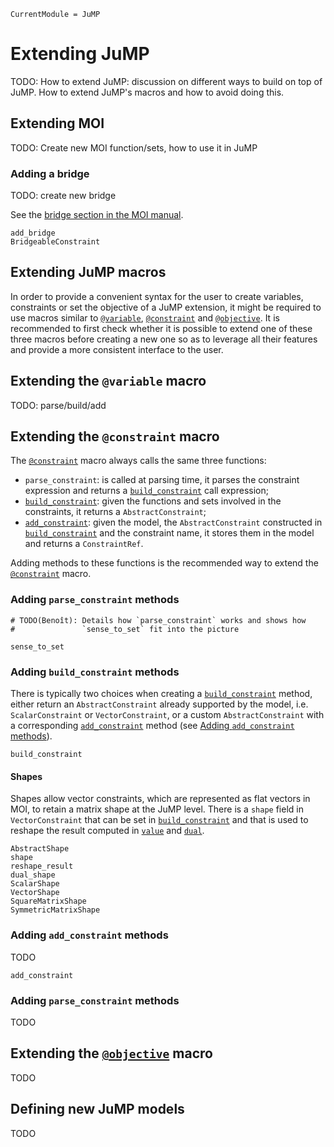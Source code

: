 ```@meta
CurrentModule = JuMP
```

Extending JuMP
==============

TODO: How to extend JuMP: discussion on different ways to build on top of JuMP.
How to extend JuMP's macros and how to avoid doing this.

## Extending MOI

TODO: Create new MOI function/sets, how to use it in JuMP

### Adding a bridge

TODO: create new bridge

See the [bridge section in the MOI manual](http://www.juliaopt.org/MathOptInterface.jl/v0.8/apimanual/#Constraint-bridges-1).

```@docs
add_bridge
BridgeableConstraint
```

## Extending JuMP macros

In order to provide a convenient syntax for the user to create variables,
constraints or set the objective of a JuMP extension, it might be required to
use macros similar to [`@variable`](@ref), [`@constraint`](@ref) and
[`@objective`](@ref).
It is recommended to first check whether it is possible to extend one of these
three macros before creating a new one so as to leverage all their features and
provide a more consistent interface to the user.

## Extending the `@variable` macro

TODO: parse/build/add

## Extending the `@constraint` macro

The [`@constraint`](@ref) macro always calls the same three functions:
* `parse_constraint`: is called at parsing time, it parses the constraint
  expression and returns a [`build_constraint`](@ref) call expression;
* [`build_constraint`](@ref): given the functions and sets involved in the
  constraints, it returns a `AbstractConstraint`;
* [`add_constraint`](@ref): given the model, the `AbstractConstraint`
  constructed in [`build_constraint`](@ref) and the constraint name, it stores
  them in the model and returns a `ConstraintRef`.

Adding methods to these functions is the recommended way to extend the
[`@constraint`](@ref) macro.

### Adding `parse_constraint` methods

```@meta
# TODO(Benoît): Details how `parse_constraint` works and shows how
#               `sense_to_set` fit into the picture
```

```@docs
sense_to_set
```

### Adding `build_constraint` methods

There is typically two choices when creating a [`build_constraint`](@ref)
method, either return an `AbstractConstraint` already supported by the
model, i.e. `ScalarConstraint` or `VectorConstraint`, or a custom
`AbstractConstraint` with a corresponding [`add_constraint`](@ref) method (see
[Adding `add_constraint` methods](@ref)).

```@docs
build_constraint
```

#### Shapes

Shapes allow vector constraints, which are represented as flat vectors in MOI,
to retain a matrix shape at the JuMP level. There is a `shape` field in
`VectorConstraint` that can be set in [`build_constraint`](@ref) and that is
used to reshape the result computed in [`value`](@ref) and [`dual`](@ref).

```@docs
AbstractShape
shape
reshape_result
dual_shape
ScalarShape
VectorShape
SquareMatrixShape
SymmetricMatrixShape
```

### Adding `add_constraint` methods

TODO

```@docs
add_constraint
```

### Adding `parse_constraint` methods

TODO

## Extending the [`@objective`](@ref) macro

TODO

## Defining new JuMP models

TODO
